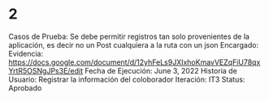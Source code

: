 # 2

Casos de Prueba: Se debe permitir registros tan solo provenientes de la aplicación, es decir no un Post cualquiera a la ruta con un json
Encargado:   
Evidencia: https://docs.google.com/document/d/12yhFeLs9JXIxhoKmavVEZqFiU78qxYrtR5OSNgJPs3E/edit
Fecha de Ejecución: June 3, 2022
Historia de Usuario: Registrar la información del coloborador
Iteración: IT3
Status: Aprobado